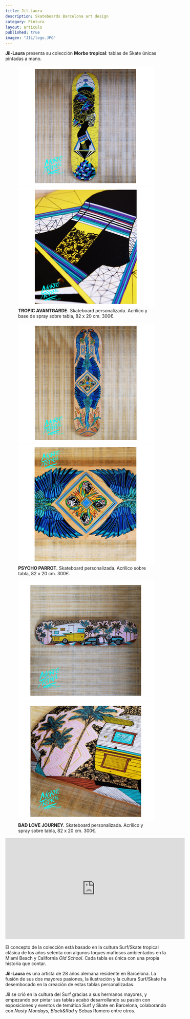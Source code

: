 ```yaml
---
title: Jil-Laura
description: Skateboards Barcelona art design
category: Pintura
layout: articulo
published: true
imagen: "JIL/logo.JPG"
---
```


**Jil-Laura** presenta su colección **Morbo tropical**: tablas de Skate únicas pintadas a mano.

<figure class="half">
	<a href="/images/JIL/1A.jpg"><img src="/images/JIL/1A.jpg" alt="Jil-Laura Skateboard Barcelona art design"></a>
	<a href="/images/JIL/1B.jpg"><img src="/images/JIL/1B.jpg" alt="Jil-LauraSkateboard Barcelona art design"></a><figcaption>
<b>TROPIC AVANTGARDE.</b> Skateboard personalizada. Acrílico y base de spray sobre tabla, 82 x 20 cm. 300€.</figcaption>
</figure>


<figure class="half">
	<a href="/images/JIL/2A.jpg"><img src="/images/JIL/2A.jpg" alt="Jil-Laura Skateboard Barcelona art design"></a>
	<a href="/images/JIL/2B.jpg"><img src="/images/JIL/2B.jpg" alt="Jil-Laura Skateboard Barcelona art design"></a><figcaption>
<b>PSYCHO PARROT.</b> Skateboard personalizada. Acrílico sobre tabla, 82 x 20 cm. 300€.</figcaption>
</figure>


<figure class="half">
	<a href="/images/JIL/1.jpg"><img src="/images/JIL/1.jpg" alt="Jil-Laura Skateboard Barcelona art design"></a>
	<a href="/images/JIL/2.jpg"><img src="/images/JIL/2.jpg" alt="Jil-Laura Skateboard Barcelona art design"></a><figcaption>
<b>BAD LOVE JOURNEY.</b> Skateboard personalizada. Acrílico y spray sobre tabla, 82 x 20 cm. 300€.</figcaption>
</figure>


<iframe width="560" height="315" src="http://player.vimeo.com/video/132708228?title=0&byline=0&portrait=0" frameborder="0"> </iframe>



El concepto de la colección está basado en la cultura Surf/Skate tropical clásica de los años setenta con algunos toques mafiosos ambientados en la Miami Beach y California _Old School_. Cada tabla es única con una propia historia que contar.

**Jil-Laura** es una artista de 28 años alemana residente en Barcelona. La fusión de sus dos mayores pasiones, la ilustración y la cultura Surf/Skate ha desembocado en la creación de estas tablas personalizadas.

Jil se crió en la cultura del Surf gracias a sus hermanos mayores, y empezando por pintar sus tablas acabó desarrollando su pasión con exposiciones y eventos de temática Surf y Skate en Barcelona, colaborando con _Nasty Mondays_, _Black&Rad_ y Sebas Romero entre otros. 
